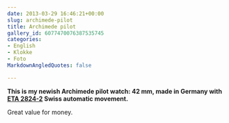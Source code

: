 ```yaml
---
date: 2013-03-29 16:46:21+00:00
slug: archimede-pilot
title: Archimede pilot
gallery_id: 6077470076387535745
categories:
- English
- Klokke
- Foto
MarkdownAngledQuotes: false

---
```


**This is my newish Archimede pilot watch: 42 mm, made in Germany with [ETA 2824-2](http://en.wikipedia.org/wiki/ETA_SA#ETA_2824-2) Swiss automatic movement.**

Great value for money.

<!--more-->
